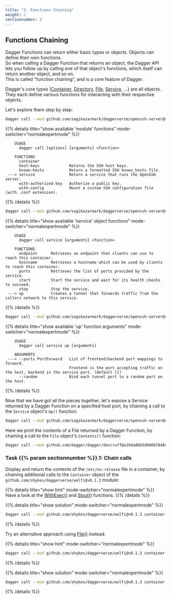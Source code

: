```yaml
---
title: "2. Functions Chaining"
weight: 2
sectionnumber: 2
---
```


## Functions Chaining

Dagger Functions can return either basic types or objects. Objects can define their own functions.\
So when calling a Dagger Function that returns an object, the Dagger API lets you follow up by calling one of that object's
functions, which itself can return another object, and so on.\
This is called "function chaining", and is a core feature of Dagger.

Dagger's core types ([Container](https://docs.dagger.io/api/reference/#definition-Container), [Directory](https://docs.dagger.io/api/reference/#definition-Directory), [File](https://docs.dagger.io/api/reference/#definition-File), [Service](https://docs.dagger.io/api/reference/#definition-Service), ...)
are all objects. They each define various functions for interacting with their respective objects.

Let's explore them step by step:

```bash
dagger call --mod github.com/sagikazarmark/daggerverse/openssh-server@v0.1.0 --help
```

{{% details title="show available 'module' functions" mode-switcher="normalexpertmode" %}}
```
    USAGE                                                                            
      dagger call [options] [arguments] <function>

    FUNCTIONS                           
      container             
      host-keys             Returns the SSH host keys.
      known-hosts           Return a formatted SSH known_hosts file.              
 ---> service               Return a service that runs the OpenSSH server.
      with-authorized-key   Authorize a public key.
      with-config           Mount a custom SSH configuration file (with .conf extension). 
```
{{% /details %}}

```bash
dagger call --mod github.com/sagikazarmark/daggerverse/openssh-server@v0.1.0 service --help
```

{{% details title="show available 'service' object functions" mode-switcher="normalexpertmode" %}}
```
    USAGE
      dagger call service [arguments] <function>

    FUNCTIONS
      endpoint      Retrieves an endpoint that clients can use to reach this container.
      hostname      Retrieves a hostname which can be used by clients to reach this container.
      ports         Retrieves the list of ports provided by the service.
      start         Start the service and wait for its health checks to succeed.
      stop          Stop the service.
 ---> up            Creates a tunnel that forwards traffic from the callers network to this service.
```
{{% /details %}}

```bash
dagger call --mod github.com/sagikazarmark/daggerverse/openssh-server@v0.1.0 service up --help
```

{{% details title="show available 'up' function arguments" mode-switcher="normalexpertmode" %}}
```
    USAGE
      dagger call service up [arguments]

    ARGUMENTS
 ---> --ports PortForward   List of frontend/backend port mappings to forward.
                            Frontend is the port accepting traffic on the host, backend is the service port. (default [])
      --random              Bind each tunnel port to a random port on the host.

```
{{% /details %}}

Now that we have got all the pieces together, let's expose a Service returned by a Dagger Function on a specified host port,
by chaining a call to the `Service` object's `Up()` function:

```bash
dagger call --mod github.com/sagikazarmark/daggerverse/openssh-server@v0.1.0 service up --ports=22022:22
```

Here we print the contents of a File returned by a Dagger Function, by chaining a call to the `File` object's `Contents()` function:

```bash
dagger call --mod github.com/dagger/dagger/dev/ruff@a29dadbb5d9968784847a15fccc5629daf2985ae lint --source=https://github.com/puzzle/puzzle-radicale-auth-ldap report contents
```


### Task {{% param sectionnumber %}}.1: Chain calls

Display and return the contents of the `/etc/os-release` file in a container, by chaining additional calls to the `Container`
object of the `github.com/shykes/daggerverse/wolfi@v0.1.3` module:

{{% details title="show hint" mode-switcher="normalexpertmode" %}}
Have a look at the [WithExec()](https://docs.dagger.io/api/reference/#Container-withExec) and [Stout()](https://docs.dagger.io/api/reference/#Container-stdout) functions.
{{% /details %}}

{{% details title="show solution" mode-switcher="normalexpertmode" %}}
```bash
dagger call --mod github.com/shykes/daggerverse/wolfi@v0.1.3 container with-exec --args="cat","/etc/os-release" stdout
```
{{% /details %}}

Try an alternative approach using [File()](https://docs.dagger.io/api/reference/#definition-File) instead.

{{% details title="show hint" mode-switcher="normalexpertmode" %}}
```bash
dagger call --mod github.com/shykes/daggerverse/wolfi@v0.1.3 container file --help
```
{{% /details %}}

{{% details title="show solution" mode-switcher="normalexpertmode" %}}
```bash
dagger call --mod github.com/shykes/daggerverse/wolfi@v0.1.3 container file --path=/etc/os-release contents
```
{{% /details %}}
